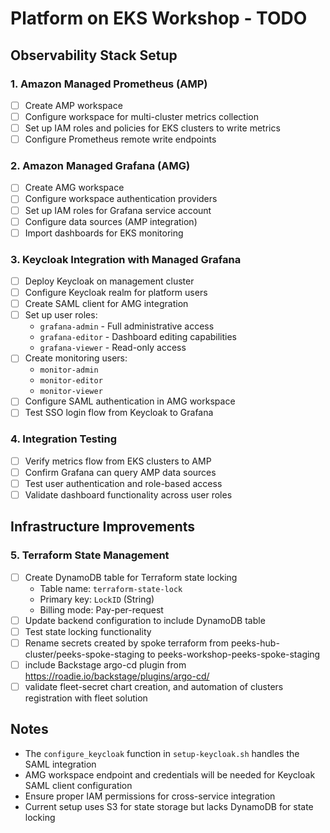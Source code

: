 # Platform on EKS Workshop - TODO

## Observability Stack Setup

### 1. Amazon Managed Prometheus (AMP)
- [ ] Create AMP workspace
- [ ] Configure workspace for multi-cluster metrics collection
- [ ] Set up IAM roles and policies for EKS clusters to write metrics
- [ ] Configure Prometheus remote write endpoints

### 2. Amazon Managed Grafana (AMG)
- [ ] Create AMG workspace
- [ ] Configure workspace authentication providers
- [ ] Set up IAM roles for Grafana service account
- [ ] Configure data sources (AMP integration)
- [ ] Import dashboards for EKS monitoring

### 3. Keycloak Integration with Managed Grafana
- [ ] Deploy Keycloak on management cluster
- [ ] Configure Keycloak realm for platform users
- [ ] Create SAML client for AMG integration
- [ ] Set up user roles:
  - `grafana-admin` - Full administrative access
  - `grafana-editor` - Dashboard editing capabilities  
  - `grafana-viewer` - Read-only access
- [ ] Create monitoring users:
  - `monitor-admin`
  - `monitor-editor` 
  - `monitor-viewer`
- [ ] Configure SAML authentication in AMG workspace
- [ ] Test SSO login flow from Keycloak to Grafana

### 4. Integration Testing
- [ ] Verify metrics flow from EKS clusters to AMP
- [ ] Confirm Grafana can query AMP data sources
- [ ] Test user authentication and role-based access
- [ ] Validate dashboard functionality across user roles

## Infrastructure Improvements

### 5. Terraform State Management
- [ ] Create DynamoDB table for Terraform state locking
  - Table name: `terraform-state-lock`
  - Primary key: `LockID` (String)
  - Billing mode: Pay-per-request
- [ ] Update backend configuration to include DynamoDB table
- [ ] Test state locking functionality
- [ ] Rename secrets created by spoke terraform from peeks-hub-cluster/peeks-spoke-staging to peeks-workshop-peeks-spoke-staging
- [ ] include Backstage argo-cd plugin from https://roadie.io/backstage/plugins/argo-cd/
- [ ] validate fleet-secret chart creation, and automation of clusters registration with fleet solution

## Notes
- The `configure_keycloak` function in `setup-keycloak.sh` handles the SAML integration
- AMG workspace endpoint and credentials will be needed for Keycloak SAML client configuration
- Ensure proper IAM permissions for cross-service integration
- Current setup uses S3 for state storage but lacks DynamoDB for state locking
